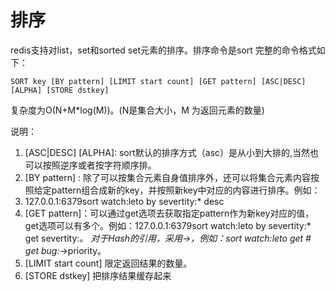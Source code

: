 # 排序

redis支持对list，set和sorted set元素的排序。排序命令是sort 完整的命令格式如下：

```shell
SORT key [BY pattern] [LIMIT start count] [GET pattern] [ASC|DESC] [ALPHA] [STORE dstkey]
```
复杂度为O(N+M*log(M))。(N是集合大小，M 为返回元素的数量)

说明：

1. [ASC|DESC] [ALPHA]: sort默认的排序方式（asc）是从小到大排的,当然也可以按照逆序或者按字符顺序排。
2. [BY pattern] : 除了可以按集合元素自身值排序外，还可以将集合元素内容按照给定pattern组合成新的key，并按照新key中对应的内容进行排序。例如：
3. 127.0.0.1:6379sort watch:leto by severtity:* desc
4. [GET pattern]：可以通过get选项去获取指定pattern作为新key对应的值，get选项可以有多个。例如：127.0.0.1:6379sort watch:leto by severtity:* get severtity:*。 对于Hash的引用，采用->，例如：sort watch:leto get # get bug:*->priority。
5. [LIMIT start count] 限定返回结果的数量。
6. [STORE dstkey] 把排序结果缓存起来

